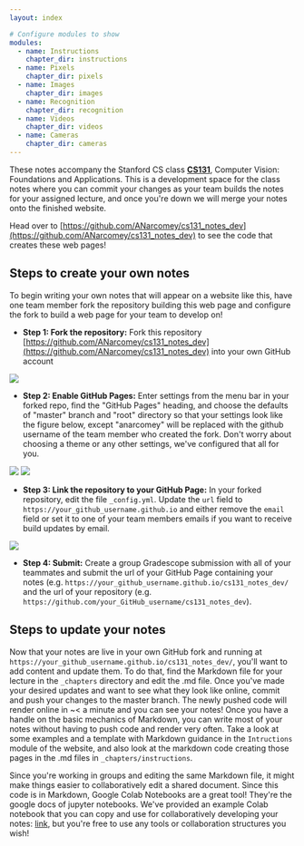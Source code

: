 ```yaml
---
layout: index

# Configure modules to show
modules:
  - name: Instructions
    chapter_dir: instructions
  - name: Pixels
    chapter_dir: pixels
  - name: Images
    chapter_dir: images
  - name: Recognition
    chapter_dir: recognition
  - name: Videos
    chapter_dir: videos
  - name: Cameras
    chapter_dir: cameras
---
```


These notes accompany the Stanford CS class [**CS131**](http://cs131.stanford.edu/), Computer Vision: Foundations
and Applications. This is a development space for the class notes where you can commit your changes as your team builds
the notes for your assigned lecture, and once you're down we will merge your notes onto the finished website.

Head over to [https://github.com/ANarcomey/cs131_notes_dev](https://github.com/ANarcomey/cs131_notes_dev) to see the code that creates these web pages!


## Steps to create your own notes
To begin writing your own notes that will appear on a website like this, have one team member fork the repository building this web page and configure the fork to build a web page for your team to develop on!

- **Step 1: Fork the repository:** Fork this repository [https://github.com/ANarcomey/cs131_notes_dev](https://github.com/ANarcomey/cs131_notes_dev) into your own GitHub account

<div class="fig figcenter">
  <img src="{{ site.baseurl }}/assets/instructions/fork.png">
</div>

- **Step 2: Enable GitHub Pages:** Enter settings from the menu bar in your forked repo, find the "GitHub Pages" heading, and choose the defaults of "master" branch and "root" directory so that your settings look like the figure below, except "anarcomey" will be replaced with the github username of the team member who created the fork. Don't worry about choosing a theme or any other settings, we've configured that all for you.

<div class="fig figcenter">
  <img src="{{ site.baseurl }}/assets/instructions/settings.png">
  <img src="{{ site.baseurl }}/assets/instructions/pages.png">
</div>

- **Step 3: Link the repository to your GitHub Page:** In your forked repository, edit the file `_config.yml`. Update the `url` field to `https://your_github_username.github.io` and either remove the `email` field or set it to one of your team members emails if you want to receive build updates by email.
<div class="fig figcenter">
  <img src="{{ site.baseurl }}/assets/instructions/config.png">
</div>

- **Step 4: Submit:** Create a group Gradescope submission with all of your teammates and submit the url of your GitHub Page containing your notes (e.g. `https://your_github_username.github.io/cs131_notes_dev/` and the url of your repository (e.g. `https://github.com/your_GitHub_username/cs131_notes_dev`).


## Steps to update your notes
Now that your notes are live in your own GitHub fork and running at `https://your_github_username.github.io/cs131_notes_dev/`, you'll want to add content and update them. To do that, find the Markdown file for your lecture in the `_chapters` directory and edit the .md file. Once you've made your desired updates and want to see what they look like online, commit and push your changes to the master branch. The newly pushed code will render online in ~< a minute and you can see your notes! Once you have a handle on the basic mechanics of Markdown, you can write most of your notes without having to push code and render very often. Take a look at some examples and a template with Markdown guidance in the `Intructions` module of the website, and also look at the markdown code creating those pages in the .md files in `_chapters/instructions`.

Since you're working in groups and editing the same Markdown file, it might make things easier to collaboratively edit a shared document. Since this code is in Markdown, Google Colab Notebooks are a great tool! They're the google docs of jupyter notebooks. We've provided an example Colab notebook that you can copy and use for collaboratively developing your notes: [link](https://colab.research.google.com/drive/19B1VAXjzQaxuwxwl8VmERDaZPKHqCjkX?usp=sharing), but you're free to use any tools or collaboration structures you wish!
